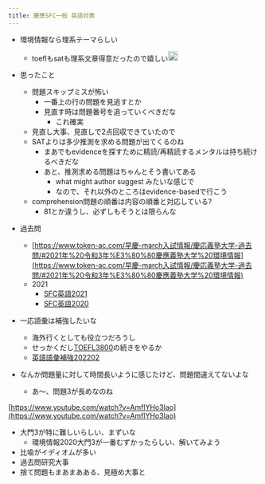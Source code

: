 ```yaml
---
title: 慶應SFC一般 英語対策
---
```


* 環境情報なら理系テーマらしい
  
  * toeflもsatも理系文章得意だったので嬉しい<img src='https://scrapbox.io/api/pages/blu3mo-public/blu3mo/icon' alt='blu3mo.icon' height="19.5"/>
* 思ったこと
  
  * 問題スキップミスが怖い
    * 一番上の行の問題を見逃すとか
    * 見直す時は問題番号を追っていくべきだな
      * これ確実
  * 見直し大事、見直しで2点回収できていたので
  * SATよりは多少推測を求める問題が出てくるのね
    * まあでもevidenceを探すために精読/再精読するメンタルは持ち続けるべきだな
    * あと、推測求める問題はちゃんとそう書いてある
      * what might author suggest みたいな感じで
      * なので、それ以外のところはevidence-basedで行こう
  * comprehension問題の順番は内容の順番と対応している?
    * 81とか違うし、必ずしもそうとは限らんな
* 過去問
  
  * [https://www.token-ac.com/早慶-march入試情報/慶応義塾大学-過去問/#2021年%20令和3年%E3%80%80慶應義塾大学%20環境情報](https://www.token-ac.com/早慶-march入試情報/慶応義塾大学-過去問/#2021年%20令和3年%E3%80%80慶應義塾大学%20環境情報)
  * 2021
    * [SFC英語2021](SFC%E8%8B%B1%E8%AA%9E2021.md)
    * [SFC英語2020](SFC%E8%8B%B1%E8%AA%9E2020.md)
* 一応語彙は補強したいな
  
  * 海外行くとしても役立つだろうし
  * せっかくだし[TOEFL3800](TOEFL3800.md)の続きをやるか
  * [英語語彙補強202202](%E8%8B%B1%E8%AA%9E%E8%AA%9E%E5%BD%99%E8%A3%9C%E5%BC%B7202202.md)
* なんか問題量に対して時間長いように感じたけど、問題間違えてないよな
  
  * あ〜、問題3が長めなのね

[https://www.youtube.com/watch?v=AmflYHo3Iao](https://www.youtube.com/watch?v=AmflYHo3Iao)

* 大門3が特に難しいらしい、まずいな
  * 環境情報2020大門3が一番むずかったらしい、解いてみよう
* 比喩がイディオムが多い
* 過去問研究大事
* 捨て問題もまあまあある、見極め大事と
